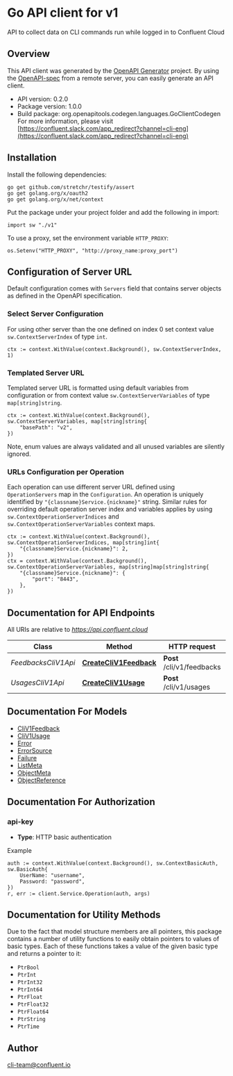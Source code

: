 # Go API client for v1

API to collect data on CLI commands run while logged in to Confluent Cloud

## Overview
This API client was generated by the [OpenAPI Generator](https://openapi-generator.tech) project.  By using the [OpenAPI-spec](https://www.openapis.org/) from a remote server, you can easily generate an API client.

- API version: 0.2.0
- Package version: 1.0.0
- Build package: org.openapitools.codegen.languages.GoClientCodegen
For more information, please visit [https://confluent.slack.com/app_redirect?channel=cli-eng](https://confluent.slack.com/app_redirect?channel=cli-eng)

## Installation

Install the following dependencies:

```shell
go get github.com/stretchr/testify/assert
go get golang.org/x/oauth2
go get golang.org/x/net/context
```

Put the package under your project folder and add the following in import:

```golang
import sw "./v1"
```

To use a proxy, set the environment variable `HTTP_PROXY`:

```golang
os.Setenv("HTTP_PROXY", "http://proxy_name:proxy_port")
```

## Configuration of Server URL

Default configuration comes with `Servers` field that contains server objects as defined in the OpenAPI specification.

### Select Server Configuration

For using other server than the one defined on index 0 set context value `sw.ContextServerIndex` of type `int`.

```golang
ctx := context.WithValue(context.Background(), sw.ContextServerIndex, 1)
```

### Templated Server URL

Templated server URL is formatted using default variables from configuration or from context value `sw.ContextServerVariables` of type `map[string]string`.

```golang
ctx := context.WithValue(context.Background(), sw.ContextServerVariables, map[string]string{
	"basePath": "v2",
})
```

Note, enum values are always validated and all unused variables are silently ignored.

### URLs Configuration per Operation

Each operation can use different server URL defined using `OperationServers` map in the `Configuration`.
An operation is uniquely identified by `"{classname}Service.{nickname}"` string.
Similar rules for overriding default operation server index and variables applies by using `sw.ContextOperationServerIndices` and `sw.ContextOperationServerVariables` context maps.

```
ctx := context.WithValue(context.Background(), sw.ContextOperationServerIndices, map[string]int{
	"{classname}Service.{nickname}": 2,
})
ctx = context.WithValue(context.Background(), sw.ContextOperationServerVariables, map[string]map[string]string{
	"{classname}Service.{nickname}": {
		"port": "8443",
	},
})
```

## Documentation for API Endpoints

All URIs are relative to *https://api.confluent.cloud*

Class | Method | HTTP request | Description
------------ | ------------- | ------------- | -------------
*FeedbacksCliV1Api* | [**CreateCliV1Feedback**](docs/FeedbacksCliV1Api.md#createcliv1feedback) | **Post** /cli/v1/feedbacks | Create a Feedback
*UsagesCliV1Api* | [**CreateCliV1Usage**](docs/UsagesCliV1Api.md#createcliv1usage) | **Post** /cli/v1/usages | Create a Usage


## Documentation For Models

 - [CliV1Feedback](docs/CliV1Feedback.md)
 - [CliV1Usage](docs/CliV1Usage.md)
 - [Error](docs/Error.md)
 - [ErrorSource](docs/ErrorSource.md)
 - [Failure](docs/Failure.md)
 - [ListMeta](docs/ListMeta.md)
 - [ObjectMeta](docs/ObjectMeta.md)
 - [ObjectReference](docs/ObjectReference.md)


## Documentation For Authorization



### api-key

- **Type**: HTTP basic authentication

Example

```golang
auth := context.WithValue(context.Background(), sw.ContextBasicAuth, sw.BasicAuth{
    UserName: "username",
    Password: "password",
})
r, err := client.Service.Operation(auth, args)
```


## Documentation for Utility Methods

Due to the fact that model structure members are all pointers, this package contains
a number of utility functions to easily obtain pointers to values of basic types.
Each of these functions takes a value of the given basic type and returns a pointer to it:

* `PtrBool`
* `PtrInt`
* `PtrInt32`
* `PtrInt64`
* `PtrFloat`
* `PtrFloat32`
* `PtrFloat64`
* `PtrString`
* `PtrTime`

## Author

cli-team@confluent.io

